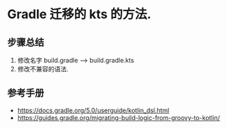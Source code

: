 # Gradle 迁移的 kts 的方法.

## 步骤总结
1. 修改名字 build.gradle --> build.gradle.kts
2. 修改不兼容的语法.


## 参考手册
* https://docs.gradle.org/5.0/userguide/kotlin_dsl.html 
* https://guides.gradle.org/migrating-build-logic-from-groovy-to-kotlin/